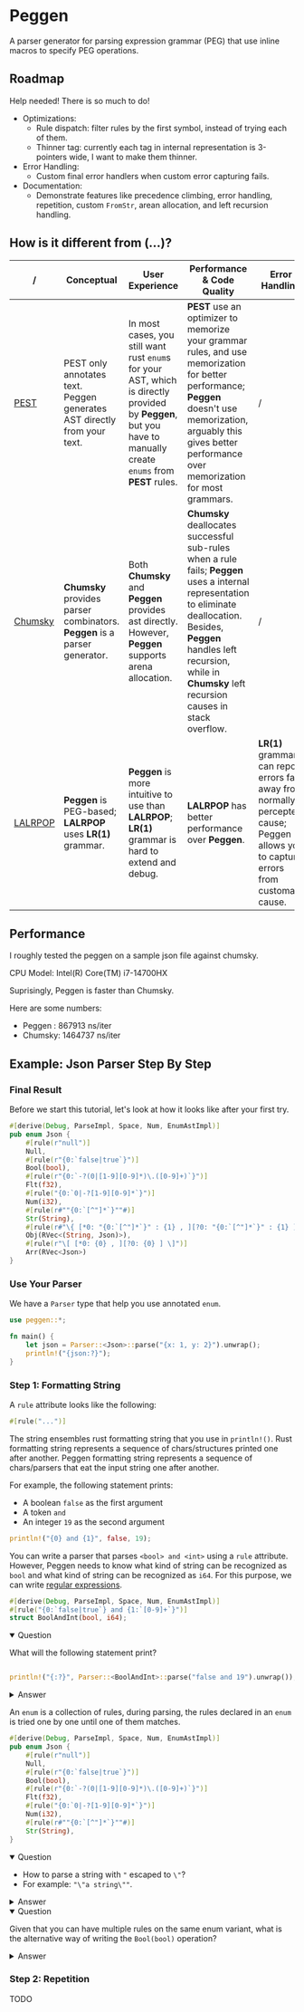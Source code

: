# Peggen

A parser generator for parsing expression grammar (PEG) that use inline macros to specify PEG operations. 

## Roadmap

Help needed! There is so much to do!

- Optimizations: 
  - Rule dispatch: filter rules by the first symbol, instead of trying each of them. 
  - Thinner tag: currently each tag in internal representation is 3-pointers wide, I want to make them thinner. 
- Error Handling: 
  - Custom final error handlers when custom error capturing fails. 
- Documentation: 
  - Demonstrate features like precedence climbing, error handling, repetition, custom `FromStr`, arean allocation, and left recursion handling. 

## How is it different from (...)?

| /    | Conceptual | User Experience | Performance & Code Quality | Error Handling |
| ---- | ---------- | --------------- | -------------------------- | -------------- |
| [PEST](https://pest.rs) | PEST only annotates text. <br> Peggen generates AST directly from your text. | In most cases, you still want rust `enum`s for your AST, which is directly provided by **Peggen**, but you have to manually create `enums` from **PEST** rules. | **PEST** use an optimizer to memorize your grammar rules, and use memorization for better performance; **Peggen** doesn't use memorization, arguably this gives better performance over memorization for most grammars. | / |
| [Chumsky](https://crates.io/crates/chumsky) | **Chumsky** provides parser combinators. **Peggen** is a parser generator. | Both **Chumsky** and **Peggen** provides ast directly. However, **Peggen** supports arena allocation.  | **Chumsky** deallocates successful sub-rules when a rule fails; **Peggen** uses a internal representation to eliminate deallocation. Besides, **Peggen** handles left recursion, while in **Chumsky** left recursion causes in stack overflow. | / |
| [LALRPOP](https://lalrpop.github.io/lalrpop) | **Peggen** is PEG-based; **LALRPOP** uses **LR(1)** grammar. | **Peggen** is more intuitive to use than **LALRPOP**; **LR(1)** grammar is hard to extend and debug. | **LALRPOP** has better performance over **Peggen**. | **LR(1)** grammar can report errors far away from normally percepted cause; Peggen allows you to capture errors from customary cause. |

## Performance

I roughly tested the peggen on a sample json file against chumsky. 

CPU Model: Intel(R) Core(TM) i7-14700HX

Suprisingly, Peggen is faster than Chumsky. 

Here are some numbers: 
- Peggen : 867913 ns/iter
- Chumsky: 1464737 ns/iter

## Example: Json Parser Step By Step

### Final Result

Before we start this tutorial, let's look at how it looks like after your first try. 

```rust
#[derive(Debug, ParseImpl, Space, Num, EnumAstImpl)]
pub enum Json {
    #[rule(r"null")]
    Null,
    #[rule(r"{0:`false|true`}")]
    Bool(bool),
    #[rule(r"{0:`-?(0|[1-9][0-9]*)\.([0-9]+)`}")]
    Flt(f32),
    #[rule("{0:`0|-?[1-9][0-9]*`}")]
    Num(i32),
    #[rule(r#""{0:`[^"]*`}""#)]
    Str(String),
    #[rule(r#"\{ [*0: "{0:`[^"]*`}" : {1} , ][?0: "{0:`[^"]*`}" : {1} ] \}"#)]
    Obj(RVec<(String, Json)>),
    #[rule(r"\[ [*0: {0} , ][?0: {0} ] \]")]
    Arr(RVec<Json>)
}
```

### Use Your Parser

We have a `Parser` type that help you use annotated `enum`. 

```rust
use peggen::*;

fn main() {
    let json = Parser::<Json>::parse("{x: 1, y: 2}").unwrap();
    println!("{json:?}");
}
```

### Step 1: Formatting String

A `rule` attribute looks like the following: 
```rust
#[rule("...")]
```

The string ensembles rust formatting string that you use in `println!()`. Rust formatting string represents a sequence of chars/structures printed one after another. Peggen formatting string represents a sequence of chars/parsers that eat the input string one after another. 

For example, the following statement prints: 
- A boolean `false` as the first argument
- A token ` and `
- An integer `19` as the second argument

```rust
println!("{0} and {1}", false, 19);
```

You can write a parser that parses `<bool> and <int>` using a `rule` attribute. However, Peggen needs to know what kind of string can be recognized as `bool` and what kind of string can be recognized as `i64`. For this purpose, we can write [regular expressions](https://en.wikipedia.org/wiki/Regular_expression). 

```rust
#[derive(Debug, ParseImpl, Space, Num, EnumAstImpl)]
#[rule("{0:`false|true`} and {1:`[0-9]+`}")]
struct BoolAndInt(bool, i64);
```

<details open>
<summary>Question</summary>

What will the following statement print?
```rust

println!("{:?}", Parser::<BoolAndInt>::parse("false and 19").unwrap());
```
</details>

<details>
<summary>Answer</summary>

```
BoolAndInt(false, 19);
```
</details>

An `enum` is a collection of rules, during parsing, the rules declared in an `enum` is tried one by one until one of them matches. 

```rust
#[derive(Debug, ParseImpl, Space, Num, EnumAstImpl)]
pub enum Json {
    #[rule(r"null")]
    Null,
    #[rule(r"{0:`false|true`}")]
    Bool(bool),
    #[rule(r"{0:`-?(0|[1-9][0-9]*)\.([0-9]+)`}")]
    Flt(f32),
    #[rule("{0:`0|-?[1-9][0-9]*`}")]
    Num(i32),
    #[rule(r#""{0:`[^"]*`}""#)]
    Str(String),
}
```

<details open>
<summary>Question</summary>

* How to parse a string with `"` escaped to `\"`?
* For example: `"\"a string\""`. 
</details>

<details>
<summary>Answer</summary>

```rust
#[rule(r#""{0:`([^"]|\\")*`}""#)]
Str(String)
```
</details>

<details open>
<summary>Question</summary>

Given that you can have multiple rules on the same enum variant, what is the alternative way of writing the `Bool(bool)` operation?
</details>

<details>
<summary>Answer</summary>

```rust
#[rule(r#""{0:`false`}"#)]
#[rule(r#""{0:`true`}"#)]
Bool(bool)
```
</details>

### Step 2: Repetition

TODO
